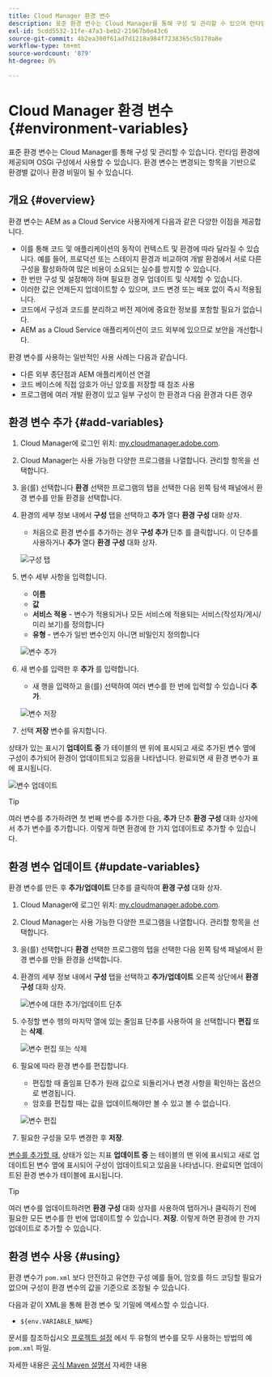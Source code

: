 ```yaml
---
title: Cloud Manager 환경 변수
description: 표준 환경 변수는 Cloud Manager를 통해 구성 및 관리할 수 있으며 런타임 환경에 제공하여 OSGi 구성에서 사용할 수 있습니다.
exl-id: 5cdd5532-11fe-47a3-beb2-21967b0e43c6
source-git-commit: 4b2ea300f61ad7d1218a984f7238365c5b170a8e
workflow-type: tm+mt
source-wordcount: '879'
ht-degree: 0%

---
```



# Cloud Manager 환경 변수 {#environment-variables}

표준 환경 변수는 Cloud Manager를 통해 구성 및 관리할 수 있습니다. 런타임 환경에 제공되며 OSGi 구성에서 사용할 수 있습니다. 환경 변수는 변경되는 항목을 기반으로 환경별 값이나 환경 비밀이 될 수 있습니다.

## 개요 {#overview}

환경 변수는 AEM as a Cloud Service 사용자에게 다음과 같은 다양한 이점을 제공합니다.

* 이를 통해 코드 및 애플리케이션의 동작이 컨텍스트 및 환경에 따라 달라질 수 있습니다. 예를 들어, 프로덕션 또는 스테이지 환경과 비교하여 개발 환경에서 서로 다른 구성을 활성화하여 많은 비용이 소요되는 실수를 방지할 수 있습니다.
* 한 번만 구성 및 설정해야 하며 필요한 경우 업데이트 및 삭제할 수 있습니다.
* 이러한 값은 언제든지 업데이트할 수 있으며, 코드 변경 또는 배포 없이 즉시 적용됩니다.
* 코드에서 구성과 코드를 분리하고 버전 제어에 중요한 정보를 포함할 필요가 없습니다.
* AEM as a Cloud Service 애플리케이션이 코드 외부에 있으므로 보안을 개선합니다.

환경 변수를 사용하는 일반적인 사용 사례는 다음과 같습니다.

* 다른 외부 종단점과 AEM 애플리케이션 연결
* 코드 베이스에 직접 암호가 아닌 암호를 저장할 때 참조 사용
* 프로그램에 여러 개발 환경이 있고 일부 구성이 한 환경과 다음 환경과 다른 경우

## 환경 변수 추가 {#add-variables}

1. Cloud Manager에 로그인 위치: [my.cloudmanager.adobe.com](https://my.cloudmanager.adobe.com/).
1. Cloud Manager는 사용 가능한 다양한 프로그램을 나열합니다. 관리할 항목을 선택합니다.
1. 을(를) 선택합니다 **환경** 선택한 프로그램의 탭을 선택한 다음 왼쪽 탐색 패널에서 환경 변수를 만들 환경을 선택합니다.
1. 환경의 세부 정보 내에서 **구성** 탭을 선택하고 **추가** 열다 **환경 구성** 대화 상자.
   * 처음으로 환경 변수를 추가하는 경우 **구성 추가** 단추 를 클릭합니다. 이 단추를 사용하거나 **추가** 열다 **환경 구성** 대화 상자.

   ![구성 탭](assets/configuration-tab.png)

1. 변수 세부 사항을 입력합니다.
   * **이름**
   * **값**
   * **서비스 적용** - 변수가 적용되거나 모든 서비스에 적용되는 서비스(작성자/게시/미리 보기)를 정의합니다
   * **유형** - 변수가 일반 변수인지 아니면 비밀인지 정의합니다

   ![변수 추가](assets/add-variable.png)

1. 새 변수를 입력한 후 **추가** 를 입력합니다.
   * 새 행을 입력하고 을(를) 선택하여 여러 변수를 한 번에 입력할 수 있습니다 **추가**.

   ![변수 저장](assets/save-variables.png)

1. 선택 **저장** 변수를 유지합니다.

상태가 있는 표시기 **업데이트 중** 가 테이블의 맨 위에 표시되고 새로 추가된 변수 옆에 구성이 추가되어 환경이 업데이트되고 있음을 나타냅니다. 완료되면 새 환경 변수가 표에 표시됩니다.

![변수 업데이트](assets/updating-variables.png)

>[!TIP]
>
>여러 변수를 추가하려면 첫 번째 변수를 추가한 다음, **추가** 단추 **환경 구성** 대화 상자에서 추가 변수를 추가합니다. 이렇게 하면 환경에 한 가지 업데이트로 추가할 수 있습니다.

## 환경 변수 업데이트 {#update-variables}

환경 변수를 만든 후 **추가/업데이트** 단추를 클릭하여 **환경 구성** 대화 상자.

1. Cloud Manager에 로그인 위치: [my.cloudmanager.adobe.com](https://my.cloudmanager.adobe.com/).
1. Cloud Manager는 사용 가능한 다양한 프로그램을 나열합니다. 관리할 항목을 선택합니다.
1. 을(를) 선택합니다 **환경** 선택한 프로그램의 탭을 선택한 다음 왼쪽 탐색 패널에서 환경 변수를 만들 환경을 선택합니다.
1. 환경의 세부 정보 내에서 **구성** 탭을 선택하고 **추가/업데이트** 오른쪽 상단에서 **환경 구성** 대화 상자.

   ![변수에 대한 추가/업데이트 단추](assets/add-update-variables.png)

1. 수정할 변수 행의 마지막 열에 있는 줄임표 단추를 사용하여 을 선택합니다 **편집** 또는 **삭제**.

   ![변수 편집 또는 삭제](assets/edit-delete-variable.png)

1. 필요에 따라 환경 변수를 편집합니다.
   * 편집할 때 줄임표 단추가 원래 값으로 되돌리거나 변경 사항을 확인하는 옵션으로 변경됩니다.
   * 암호를 편집할 때는 값을 업데이트해야만 볼 수 있고 볼 수 없습니다.

   ![변수 편집](assets/edit-variable.png)

1. 필요한 구성을 모두 변경한 후 **저장**.

[변수를 추가할 때,](#add-variables) 상태가 있는 지표 **업데이트 중** 는 테이블의 맨 위에 표시되고 새로 업데이트된 변수 옆에 표시되어 구성이 업데이트되고 있음을 나타냅니다. 완료되면 업데이트된 환경 변수가 테이블에 표시됩니다.

>[!TIP]
>
>여러 변수를 업데이트하려면 **환경 구성** 대화 상자를 사용하여 탭하거나 클릭하기 전에 필요한 모든 변수를 한 번에 업데이트할 수 있습니다. **저장**. 이렇게 하면 환경에 한 가지 업데이트로 추가할 수 있습니다.

## 환경 변수 사용 {#using}

환경 변수가 `pom.xml` 보다 안전하고 유연한 구성 예를 들어, 암호를 하드 코딩할 필요가 없으며 구성이 환경 변수의 값을 기준으로 조정될 수 있습니다.

다음과 같이 XML을 통해 환경 변수 및 기밀에 액세스할 수 있습니다.

* `${env.VARIABLE_NAME}`

문서를 참조하십시오 [프로젝트 설정](/help/implementing/cloud-manager/getting-access-to-aem-in-cloud/setting-up-project.md#password-protected-maven-repository-support-password-protected-maven-repositories) 에서 두 유형의 변수를 모두 사용하는 방법의 예 `pom.xml` 파일.

자세한 내용은 [공식 Maven 설명서](https://maven.apache.org/settings.html#quick-overview) 자세한 내용
